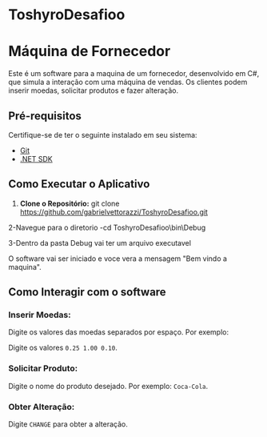 # ToshyroDesafioo

# Máquina de Fornecedor 

Este é um software para a maquina de um fornecedor, desenvolvido em C#, que simula a interação com uma máquina de vendas. Os clientes podem inserir moedas, solicitar produtos e fazer alteração.

## Pré-requisitos

Certifique-se de ter o seguinte instalado em seu sistema:

- [Git](https://git-scm.com/)
- [.NET SDK](https://dotnet.microsoft.com/download)

## Como Executar o Aplicativo
1. **Clone o Repositório:**
   git clone https://github.com/gabrielvettorazzi/ToshyroDesafioo.git

   
2-Navegue para o diretorio
 -cd ToshyroDesafioo\bin\Debug
 

3-Dentro da pasta Debug vai ter um arquivo executavel

O software vai ser iniciado e voce vera a mensagem "Bem vindo a maquina".
## Como Interagir com o software

### Inserir Moedas:

Digite os valores das moedas separados por espaço. Por exemplo: 

Digite os valores
`0.25 1.00 0.10`.

### Solicitar Produto:

Digite o nome do produto desejado. Por exemplo:
`Coca-Cola`.

### Obter Alteração:

Digite `CHANGE` para obter a alteração.
